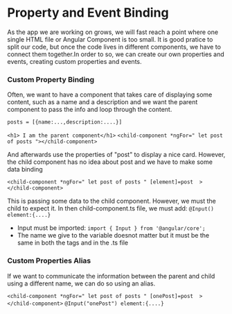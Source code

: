 # Property and Event Binding

As the app we are working on grows, we will fast reach a point where one single HTML file or Angular Component is too small. It is good pratice to split our code, but once the code lives in different components, we have to connect them together.In order to so, we can create our own properties and events, creating custom properties and events.

### Custom Property Binding

Often, we want to have a component that takes care of displaying some content, such as a name and a description and we want the parent component to pass the info and loop through the content.

`posts = [{name:...,description:....}]`

`<h1> I am the parent component</h1>`
`<child-component *ngFor=" let post of posts "></child-component>`

And afterwards use the properties of "post" to display a nice card.
However, the child component has no idea about post and we have to make some data binding

`<child-component *ngFor=" let post of posts " [element]=post  ></child-component>`

This is passing some data to the child component. However, we must the child to expect it. In then child-component.ts file, we must add:
`@Input() element:{....}`

- Input must be imported: `import { Input } from '@angular/core';`
- The name we give to the variable doesnot matter but it must be the same in both the tags and in the .ts file

### Custom Properties Alias

If we want to communicate the information between the parent and child using a different name,
we can do so using an alias.

`<child-component *ngFor=" let post of posts " [onePost]=post  ></child-component>`
`@Input("onePost") element:{....}`
